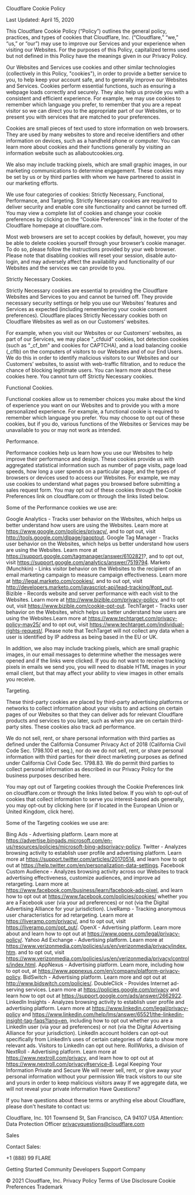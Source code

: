 Cloudflare Cookie Policy

Last Updated: April 15, 2020

This Cloudflare Cookie Policy (“Policy”) outlines the general policy, practices, and types of cookies that Cloudflare, Inc. (“Cloudflare,” “we,” “us,” or “our”) may use to improve our Services and your experience when visiting our Websites. For the purposes of this Policy, capitalized terms used but not defined in this Policy have the meanings given in our Privacy Policy.

Our Websites and Services use cookies and other similar technologies (collectively in this Policy, "cookies"), in order to provide a better service to you, to help keep your account safe, and to generally improve our Websites and Services. Cookies perform essential functions, such as ensuring a webpage loads correctly and securely. They also help us provide you with a consistent and efficient experience. For example, we may use cookies to remember which language you prefer, to remember that you are a repeat visitor so we can direct you to the appropriate part of our Websites, or to present you with services that are matched to your preferences.

Cookies are small pieces of text used to store information on web browsers. They are used by many websites to store and receive identifiers and other information on devices, such as a handheld phone or computer. You can learn more about cookies and their functions generally by visiting an information website such as allaboutcookies.org.

We also may include tracking pixels, which are small graphic images, in our marketing communications to determine engagement. These cookies may be set by us or by third parties with whom we have partnered to assist in our marketing efforts.

We use four categories of cookies: Strictly Necessary, Functional, Performance, and Targeting. Strictly Necessary cookies are required to deliver security and enable core site functionality and cannot be turned off. You may view a complete list of cookies and change your cookie preferences by clicking on the “Cookie Preferences” link in the footer of the Cloudflare homepage at cloudflare.com.

Most web browsers are set to accept cookies by default, however, you may be able to delete cookies yourself through your browser’s cookie manager. To do so, please follow the instructions provided by your web browser. Please note that disabling cookies will reset your session, disable auto-login, and may adversely affect the availability and functionality of our Websites and the services we can provide to you.

Strictly Necessary Cookies.

Strictly Necessary cookies are essential to providing the Cloudflare Websites and Services to you and cannot be turned off. They provide necessary security settings or help you use our Websites’ features and Services as expected (including remembering your cookie consent preferences). Cloudflare places Strictly Necessary cookies both on Cloudflare Websites as well as on our Customers’ websites.

For example, when you visit our Websites or our Customers’ websites, as part of our Services, we may place "_cfduid" cookies, bot detection cookies (such as "_cf_bm" and cookies for CAPTCHA), and a load balancing cookie (_cflb) on the computers of visitors to our Websites and of our End Users. We do this in order to identify malicious visitors to our Websites and our Customers’ websites, to assist with web-traffic filtration, and to reduce the chance of blocking legitimate users. You can learn more about these cookies here. You cannot turn off Strictly Necessary cookies.

Functional Cookies.

Functional cookies allow us to remember choices you make about the kind of experience you want on our Websites and to provide you with a more personalized experience. For example, a functional cookie is required to remember which language you prefer. You may choose to opt out of these cookies, but if you do, various functions of the Websites or Services may be unavailable to you or may not work as intended.

Performance.

Performance cookies help us learn how you use our Websites to help improve their performance and design. These cookies provide us with aggregated statistical information such as number of page visits, page load speeds, how long a user spends on a particular page, and the types of browsers or devices used to access our Websites. For example, we may use cookies to understand what pages you browsed before submitting a sales request form. You may opt out of these cookies through the Cookie Preferences link on cloudflare.com or through the links listed below.

Some of the Performance cookies we use are:

Google Analytics - Tracks user behavior on the Websites, which helps us better understand how users are using the Websites. Learn more at https://www.google.com/policies/privacy/, and to opt out, visit http://tools.google.com/dlpage/gaoptout.
Google Tag Manager - Tracks user behavior on the Websites, which helps us better understand how users are using the Websites. Learn more at https://support.google.com/tagmanager/answer/6102821?, and to opt out, visit https://support.google.com/analytics/answer/7519794.
Marketo (Munchkin) - Links visitor behavior on the Websites to the recipient of an email marketing campaign to measure campaign effectiveness. Learn more at http://legal.marketo.com/cookies/, and to out opt, visit http://developers.marketo.com/javascript-api/lead-tracking/#opt_out.
Bizible - Records website and server performance with each visit to the Websites. Learn more at http://www.bizible.com/privacy-policy, and to opt out, visit https://www.bizible.com/cookie-opt-out.
TechTarget - Tracks user behavior on the Websites, which helps us better understand how users are using the Websites.Learn more at https://www.techtarget.com/privacy-policy-may25/ and to opt out, visit https://www.techtarget.com/individual-rights-request/. Please note that TechTarget will not collect any data when a user is identified by IP address as being based in the EU or UK.

In addition, we also may include tracking pixels, which are small graphic images, in our email messages to determine whether the messages were opened and if the links were clicked. If you do not want to receive tracking pixels in emails we send you, you will need to disable HTML images in your email client, but that may affect your ability to view images in other emails you receive.

Targeting.

These third-party cookies are placed by third-party advertising platforms or networks to collect information about your visits to and actions on certain pages of our Websites so that they can deliver ads for relevant Cloudflare products and services to you later, such as when you are on certain third-party sites. These cookies also track ad performance.

We do not sell, rent, or share personal information with third parties as defined under the California Consumer Privacy Act of 2018 (California Civil Code Sec. 1798.100 et seq.), nor do we do not sell, rent, or share personal information with third parties for their direct marketing purposes as defined under California Civil Code Sec. 1798.83. We do permit third parties to collect personal information as described in our Privacy Policy for the business purposes described here.

You may opt out of Targeting cookies through the Cookie Preferences link on cloudflare.com or through the links listed below. If you wish to opt-out of cookies that collect information to serve you interest-based ads generally, you may opt-out by clicking here (or if located in the European Union or United Kingdom, click here).

Some of the Targeting cookies we use are:

Bing Ads - Advertising platform. Learn more at https://advertise.bingads.microsoft.com/en-us/resources/policies/microsoft-bing-adsprivacy-policy.
Twitter - Analyzes browsing activity to establish user profile and advertising platform. Learn more at https://support.twitter.com/articles/20170514, and learn how to opt out at https://help.twitter.com/en/personalization-data-settings.
Facebook Custom Audience - Analyzes browsing activity across our Websites to track advertising effectiveness, customize audiences, and improve ad retargeting. Learn more at https://www.facebook.com/business/learn/facebook-ads-pixel, and learn how to opt out at https://www.facebook.com/policies/cookies/ whether you are a Facebook user (via your ad preferences) or not (via the Digital Advertising Alliance for your jurisdiction).
LiveRamp - Tracking anonymous user characteristics for ad retargeting. Learn more at https://liveramp.com/privacy/, and to opt out, visit https://liveramp.com/opt_out/.
OpenX - Advertising platform. Learn more about and learn how to opt out at https://www.openx.com/legal/privacy-policy/.
Yahoo Ad Exchange - Advertising platform. Learn more at https://www.verizonmedia.com/policies/us/en/verizonmedia/privacy/index.htm. and to opt out, visit https://www.verizonmedia.com/policies/us/en/verizonmedia/privacy/controls/index.html.
AppNexus - Advertising platform. Learn more, including how to opt out, at https://www.appnexus.com/en/company/platform-privacy-policy.
BidSwitch - Advertising platform. Learn more and opt out at http://www.bidswitch.com/policies/.
DoubleClick - Provides Internet ad-serving services. Learn more at https://policies.google.com/privacy and learn how to opt out at https://support.google.com/ads/answer/2662922.
LinkedIn Insights - Analyzes browsing activity to establish user profile and advertising platform. Learn more at https://www.linkedin.com/legal/privacy-policy and https://www.linkedin.com/help/lms/answer/65521/the-linkedin-insight-tag-faqs?lang=en, including how to opt out whether you are a LinkedIn user (via your ad preferences) or not (via the Digital Advertising Alliance for your jurisdiction). LinkedIn account holders can opt-out specifically from LinkedIn’s uses of certain categories of data to show more relevant ads. Visitors to LinkedIn can opt out here.
RollWorks, a division of NextRoll - Advertising platform. Learn more at https://www.nextroll.com/privacy, and learn how to opt out at https://www.nextroll.com/privacy#service-8.
Legal
Keeping Your Information Private and Secure
We will never sell, rent, or give away your personal information without your permission
We track visitors to our site and yours in order to keep malicious visitors away
If we aggregate data, we will not reveal your private information
Have Questions?

If you have questions about these terms or anything else about Cloudflare, please don't hesitate to contact us:

Cloudflare, Inc.
101 Townsend St,
San Francisco, CA 94107
USA
Attention: Data Protection Officer
privacyquestions@cloudflare.com

Sales

Contact Sales:

+1 (888) 99 FLARE

Getting Started
Community
Developers
Support
Company
    
© 2021 Cloudflare, Inc.
Privacy Policy Terms of Use Disclosure Cookie Preferences Trademark